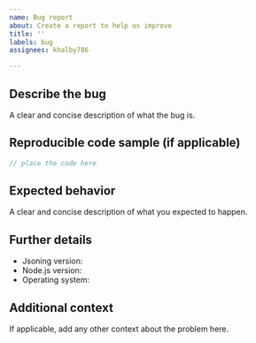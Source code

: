 ```yaml
---
name: Bug report
about: Create a report to help us improve
title: ''
labels: bug
assignees: khalby786

---
```


## Describe the bug
A clear and concise description of what the bug is.

## Reproducible code sample (if applicable)

```javascript
// place the code here
```

## Expected behavior
A clear and concise description of what you expected to happen.

## Further details
- Jsoning version:
- Node.js version:
- Operating system:

## Additional context
If applicable, add any other context about the problem here.
